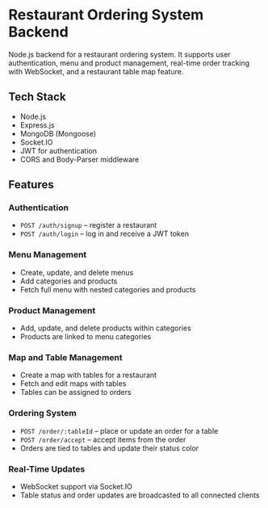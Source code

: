 # Restaurant Ordering System Backend

Node.js backend for a restaurant ordering system. It supports user authentication, menu and product management, real-time order tracking with WebSocket, and a restaurant table map feature.

## Tech Stack

- Node.js
- Express.js
- MongoDB (Mongoose)
- Socket.IO
- JWT for authentication
- CORS and Body-Parser middleware

## Features

### Authentication
- `POST /auth/signup` – register a restaurant
- `POST /auth/login` – log in and receive a JWT token

### Menu Management
- Create, update, and delete menus
- Add categories and products
- Fetch full menu with nested categories and products

### Product Management
- Add, update, and delete products within categories
- Products are linked to menu categories

### Map and Table Management
- Create a map with tables for a restaurant
- Fetch and edit maps with tables
- Tables can be assigned to orders

### Ordering System
- `POST /order/:tableId` – place or update an order for a table
- `POST /order/accept` – accept items from the order
- Orders are tied to tables and update their status color

### Real-Time Updates
- WebSocket support via Socket.IO
- Table status and order updates are broadcasted to all connected clients
